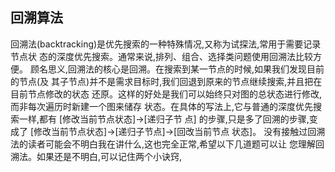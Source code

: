 ## 回溯算法


回溯法(backtracking)是优先搜索的一种特殊情况,又称为试探法,常用于需要记录节点状
态的深度优先搜索。通常来说,排列、组合、选择类问题使用回溯法比较方便。
顾名思义,回溯法的核心是回溯。在搜索到某一节点的时候,如果我们发现目前的节点(及
其子节点)并不是需求目标时,我们回退到原来的节点继续搜索,并且把在目前节点修改的状态
还原。这样的好处是我们可以始终只对图的总状态进行修改,而非每次遍历时新建一个图来储存
状态。在具体的写法上,它与普通的深度优先搜索一样,都有 [修改当前节点状态]→[递归子节
点] 的步骤,只是多了回溯的步骤,变成了 [修改当前节点状态]→[递归子节点]→[回改当前节点
状态]。
没有接触过回溯法的读者可能会不明白我在讲什么,这也完全正常,希望以下几道题可以让
您理解回溯法。如果还是不明白,可以记住两个小诀窍,